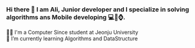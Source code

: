 ### Hi there 👋 I am Ali, Junior developer and I specialize in solving algorithms ans Mobile developing 💻📱⌚️.<br>
👨‍🎓 I'm a Computer Since student at Jeonju University<br>
📖 I’m currently learning Algorithms and DataStructure<br>

<!--
**Alisherka7/Alisherka7** is a ✨ _special_ ✨ repository because its `README.md` (this file) appears on your GitHub profile.

Here are some ideas to get you started:

- 🔭 I’m currently working on ...
- 🌱 I’m currently learning ...📖
- 👯 I’m looking to collaborate on ...
- 🤔 I’m looking for help with ...
- 💬 Ask me about ...
- 📫 How to reach me: ...
- 😄 Pronouns: ...
- ⚡ Fun fact: ...
-->
